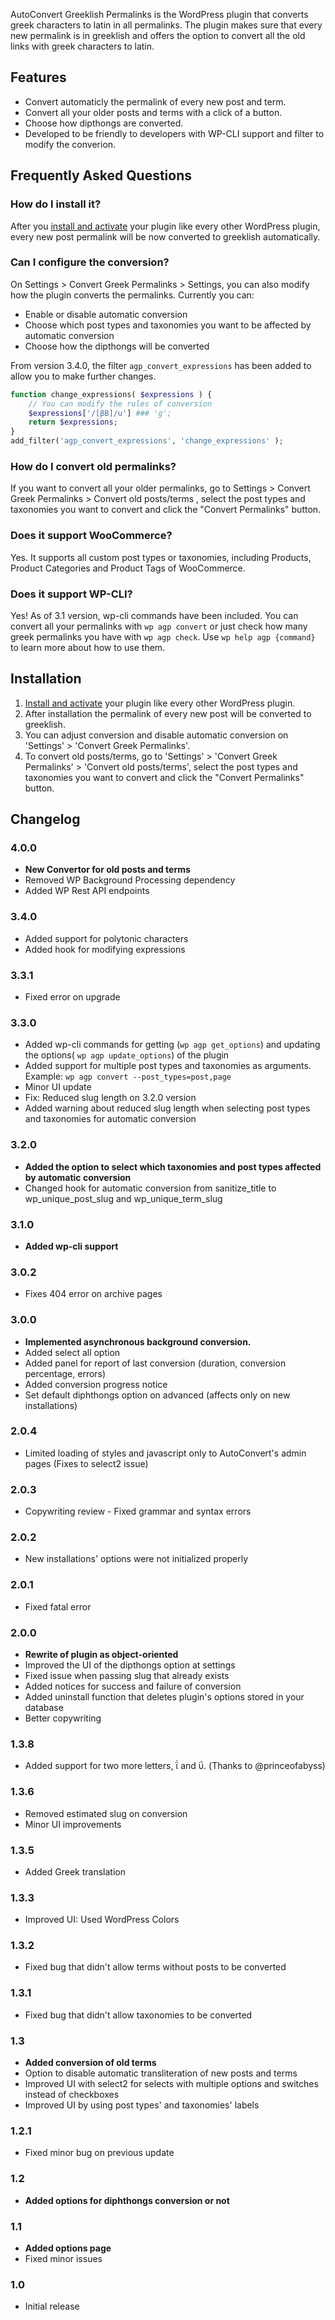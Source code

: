 AutoConvert Greeklish Permalinks is the WordPress plugin that converts greek characters to latin in all permalinks. The plugin makes sure that every new permalink is in greeklish and offers the option to convert all the old links with greek characters to latin.

## Features 
* Convert automaticly the permalink of every new post and term.
* Convert all your older posts and terms with a click of a button.
* Choose how dipthongs are converted. 
* Developed to be friendly to developers with WP-CLI support and filter to modify the converion.


## Frequently Asked Questions

### How do I install it?

After you [install and activate](https://codex.wordpress.org/Managing_Plugins#Automatic_Plugin_Installation) your plugin like every other WordPress plugin, every new post permalink will be now converted to greeklish automatically.

### Can I configure the conversion?

On Settings > Convert Greek Permalinks > Settings, you can also modify how the plugin converts the permalinks. Currently you can:

* Enable or disable automatic conversion
* Choose which post types and taxonomies you want to be affected by automatic conversion
* Choose how the dipthongs will be converted

From version 3.4.0, the filter `agp_convert_expressions` has been added to allow you to make further changes.

```php
function change_expressions( $expressions ) {
	// You can modify the rules of conversion
	$expressions['/[βΒ]/u'] ### 'g';
    return $expressions;
}
add_filter('agp_convert_expressions', 'change_expressions' );
```

### How do I convert old permalinks? 

If you want to convert all your older permalinks, go to Settings > Convert Greek Permalinks > Convert old posts/terms , select the post types and taxonomies you want to convert and click the "Convert Permalinks" button.

### Does it support WooCommerce? 

Yes. It supports all custom post types or taxonomies, including Products, Product Categories and Product Tags of WooCommerce.

### Does it support WP-CLI? 

Yes! As of 3.1 version, wp-cli commands have been included. You can convert all your permalinks with `wp agp convert` or just check how many greek permalinks you have with `wp agp check`. Use `wp help agp {command}` to learn more about how to use them.

## Installation ##

1. [Install and activate](https://codex.wordpress.org/Managing_Plugins#Automatic_Plugin_Installation) your plugin like every other WordPress plugin.
2. After installation the permalink of every new post will be converted to greeklish.
3. You can adjust conversion and disable automatic conversion on 'Settings' > 'Convert Greek Permalinks'.
4. To convert old posts/terms, go to 'Settings' > 'Convert Greek Permalinks' > 'Convert old posts/terms', select the post types and taxonomies you want to convert and click the "Convert Permalinks" button.

## Changelog ##

### 4.0.0 
* **New Convertor for old posts and terms**
* Removed WP Background Processing dependency
* Added WP Rest API endpoints

### 3.4.0 
* Added support for polytonic characters
* Added hook for modifying expressions

### 3.3.1 
* Fixed error on upgrade

### 3.3.0 
* Added wp-cli commands for getting (`wp agp get_options`) and updating the options( `wp agp update_options`) of the plugin
* Added support for multiple post types and taxonomies as arguments. Example:  `wp agp convert --post_types=post,page`
* Minor UI update
* Fix: Reduced slug length on 3.2.0 version
* Added warning about reduced slug length when selecting post types and taxonomies for automatic conversion

### 3.2.0 
* **Added the option to select which taxonomies and  post types affected by automatic conversion**
* Changed hook for automatic conversion from sanitize_title to wp_unique_post_slug and wp_unique_term_slug

### 3.1.0 
* **Added wp-cli support**

### 3.0.2 
* Fixes 404 error on archive pages

### 3.0.0 
* **Implemented asynchronous background conversion.**
* Added select all option
* Added panel for report of last conversion (duration, conversion percentage, errors)
* Added conversion progress notice
* Set default diphthongs option on advanced (affects only on new installations)

### 2.0.4 
* Limited loading of styles and javascript only to AutoConvert's admin pages (Fixes to select2 issue)

### 2.0.3 
* Copywriting review - Fixed grammar and syntax errors

### 2.0.2 
* New installations' options were not initialized properly

### 2.0.1 
* Fixed fatal error

### 2.0.0 
* **Rewrite of plugin as object-oriented**
* Improved the UI of the dipthongs option at settings
* Fixed issue when passing slug that already exists
* Added notices for success and failure of conversion
* Added uninstall function that deletes plugin's options stored in your database
* Better copywriting

### 1.3.8 
* Added support for two more letters, ΐ and ΰ. (Thanks to @princeofabyss)

### 1.3.6 
* Removed estimated slug on conversion
* Minor UI improvements

### 1.3.5 
* Added Greek translation

### 1.3.3 
* Improved UI: Used WordPress Colors

### 1.3.2 
* Fixed bug that didn't allow terms without posts to be converted

### 1.3.1 
* Fixed bug that didn't allow taxonomies to be converted

### 1.3 
* **Added conversion of old terms**
* Option to disable automatic transliteration of new posts and terms
* Improved UI with select2 for selects with multiple options and switches instead of checkboxes
* Improved UI by using post types' and taxonomies' labels

### 1.2.1 
* Fixed minor bug on previous update

### 1.2 
* **Added options for diphthongs conversion or not**

### 1.1 
* **Added options page**
* Fixed minor issues

### 1.0 
* Initial release
